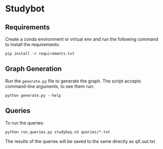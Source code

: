 # Studybot

## Requirements

Create a conda environment or virtual env and run the following command to install the requirements:
```
pip install -r requirements.txt
```

## Graph Generation

Run the `generate.py` file to generate the graph. The script accepts command-line arguments, to see them run:

```
python generate.py --help
```

## Queries

To run the queries:
```
python run_queries.py studyboy.n3 queries/*.txt
```

The results of the queries will be saved to the same directly as qX.out.txt
